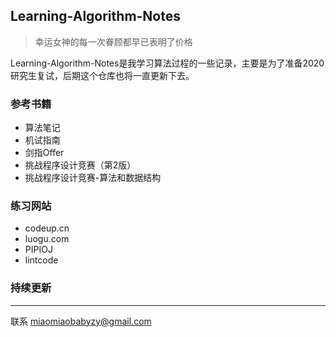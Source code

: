 ## Learning-Algorithm-Notes
> 幸运女神的每一次眷顾都早已表明了价格



Learning-Algorithm-Notes是我学习算法过程的一些记录，主要是为了准备2020研究生复试，后期这个仓库也将一直更新下去。




### 参考书籍
* 算法笔记
* 机试指南
* 剑指Offer
* 挑战程序设计竞赛（第2版）
* 挑战程序设计竞赛-算法和数据结构


### 练习网站
*  codeup.cn
*  luogu.com
*  PIPIOJ
*  lintcode




### 持续更新
***
联系 <miaomiaobabyzy@gmail.com>
